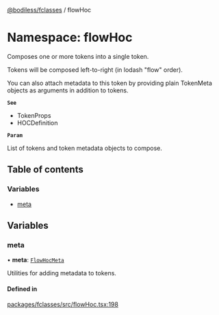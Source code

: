 [@bodiless/fclasses](../README.md) / flowHoc

# Namespace: flowHoc

Composes one or more tokens into a single token.

Tokens will be composed left-to-right (in lodash "flow" order).

You can also attach metadata to this token by providing plain TokenMeta
objects as arguments in addition to tokens.

**`See`**

 - TokenProps
 - HOCDefinition

**`Param`**

List of tokens and token metadata objects to compose.

## Table of contents

### Variables

- [meta](flowHoc.md#meta)

## Variables

### meta

• **meta**: [`FlowHocMeta`](../README.md#flowhocmeta)

Utilities for adding metadata to tokens.

#### Defined in

[packages/fclasses/src/flowHoc.tsx:198](https://github.com/johnsonandjohnson/Bodiless-JS/blob/21604612b/packages/fclasses/src/flowHoc.tsx#L198)
